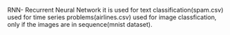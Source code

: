 RNN- Recurrent Neural Network
it is used for text classification(spam.csv)
used for time series problems(airlines.csv)
used for image classfication, only if the images are in sequence(mnist dataset).
